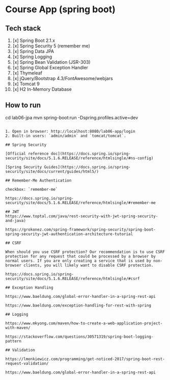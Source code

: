 # Course App (spring boot)

## Tech stack

1. [x] Spring Boot 2.1.x
2. [x] Spring Security 5 (remember me)
3. [x] Spring Data JPA
4. [x] Spring Logging
5. [x] Spring Bean Validation (JSR-303)
6. [x] Spring Global Exception Handler
7. [x] Thymeleaf
8. [x] jQuery/Bootstrap 4.3/FontAwesome/webjars
9. [x] Tomcat 9
10. [x] H2 In-Memory Database

## How to run


cd lab06-jpa
mvn spring-boot:run -Dspring.profiles.active=dev
```

1. Open in browser: http://localhost:8080/lab06-app/login
2. Built-in users: `admin/admin` and `tomcat/tomcat`.

## Spring Security

[Official reference doc](https://docs.spring.io/spring-security/site/docs/5.1.6.RELEASE/reference/htmlsingle/#ns-config)

[Spring Security Guides](https://docs.spring.io/spring-security/site/docs/current/guides/html5/)

## Remember-Me Authentication

checkbox: `remember-me`

https://docs.spring.io/spring-security/site/docs/5.1.6.RELEASE/reference/htmlsingle/#remember-me

## JWT
https://www.toptal.com/java/rest-security-with-jwt-spring-security-and-java)

https://grokonez.com/spring-framework/spring-security/spring-boot-spring-security-jwt-authentication-architecture-tutorial

## CSRF

When should you use CSRF protection? Our recommendation is to use CSRF protection for any request that could be processed by a browser by normal users. If you are only creating a service that is used by non-browser clients, you will likely want to disable CSRF protection.

https://docs.spring.io/spring-security/site/docs/5.1.6.RELEASE/reference/htmlsingle/#csrf

## Exception Handling

https://www.baeldung.com/global-error-handler-in-a-spring-rest-api

https://www.baeldung.com/exception-handling-for-rest-with-spring

## Logging

https://www.mkyong.com/maven/how-to-create-a-web-application-project-with-maven/

https://stackoverflow.com/questions/30571319/spring-boot-logging-pattern

## Validation

https://lmonkiewicz.com/programming/get-noticed-2017/spring-boot-rest-request-validation/

https://www.baeldung.com/global-error-handler-in-a-spring-rest-api

